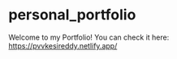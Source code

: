 # personal_portfolio
Welcome to my Portfolio! 
You can check it here: https://pvvkesireddy.netlify.app/ 

